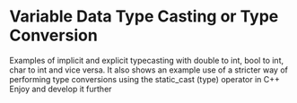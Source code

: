 # Variable Data Type Casting or Type Conversion
Examples of implicit and explicit typecasting with double to int, bool to int, char to int and vice versa.
It also shows an example use of a stricter way of performing type conversions using the static_cast (type) operator in C++
Enjoy and develop it further
